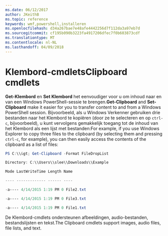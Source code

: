 ```yaml
---
ms.date: 06/12/2017
author: JKeithB
ms.topic: reference
keywords: wmf,powershell,installeren
ms.openlocfilehash: d34a267bae7e48afe4442256d7f112da3a97eb7d
ms.sourcegitcommit: cf195b090b3223fa4917206dfec7f0b603873cdf
ms.translationtype: MT
ms.contentlocale: nl-NL
ms.lasthandoff: 04/09/2018
---
```

# <a name="clipboard-cmdlets"></a><span data-ttu-id="f4d8d-102">Klembord-cmdlets</span><span class="sxs-lookup"><span data-stu-id="f4d8d-102">Clipboard cmdlets</span></span>
<span data-ttu-id="f4d8d-103">**Get-Klembord** en **Set Klembord** het eenvoudiger voor u om inhoud naar en van een Windows PowerShell-sessie te brengen.</span><span class="sxs-lookup"><span data-stu-id="f4d8d-103">**Get-Clipboard** and **Set-Clipboard** make it easier for you to transfer content to and from a Windows PowerShell session.</span></span> <span data-ttu-id="f4d8d-104">Bijvoorbeeld, als u Windows Verkenner gebruiken drie bestanden naar het Klembord te kopiëren (door ze te selecteren en op `ctrl-c`, bijvoorbeeld), u kunt vervolgens gemakkelijk toegang tot de inhoud van het Klembord als een lijst met bestanden:</span><span class="sxs-lookup"><span data-stu-id="f4d8d-104">For example, if you use Windows Explorer to copy three files to the clipboard (by selecting them and pressing `ctrl-c`, for example), you can then easily access the contents of the clipboard as a list of files:</span></span>

```powershell
PS C:\\&gt; Get-Clipboard -Format FileDropList

Directory: C:\\Users\\slee\\Downloads\\Example

Mode LastWriteTime Length Name

---- ------------- ------ ----

-a---- 4/14/2015 1:19 PM 0 File2.txt

-a---- 4/14/2015 1:19 PM 0 File3.txt

-a---- 4/14/2015 1:19 PM 0 File1.txt
```


<span data-ttu-id="f4d8d-105">De Klembord-cmdlets ondersteunen afbeeldingen, audio-bestanden, bestandslijsten en tekst.</span><span class="sxs-lookup"><span data-stu-id="f4d8d-105">The Clipboard cmdlets support images, audio files, file lists, and text.</span></span>
